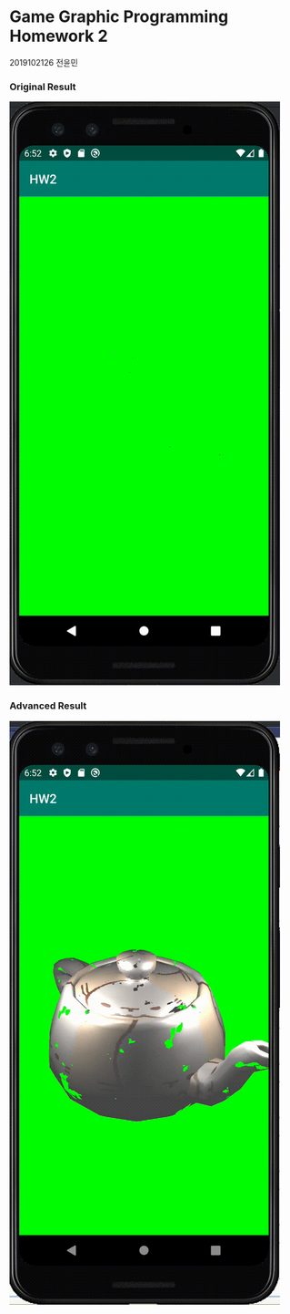 # Game Graphic Programming Homework 2

2019102126 전윤민

### Original Result

![Original Result](img/original.gif)

### Advanced Result

![Original Result](img/advanced.gif)